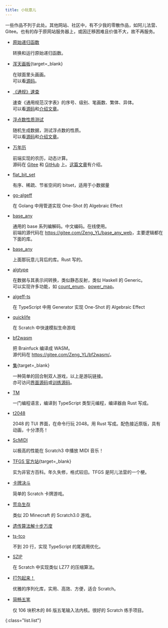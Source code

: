 ```yaml
---
title: 小玩意儿
---
```


一些作品不列于此处。其他网站、社区中，有不少我的零散作品，如阿儿法营、Gitee。也有的存于原网站服务器上，或因迁移困难且价值不大，故不再服务。

- [原始递归函数](./primrec)

  转换和运行原始递归函数。

- [浑天画板](/huntian/){target=_blank}

  在球面里头画画。  
  可以看[源码](https://github.com/zeng-y-l/huntian)。

- [《通规》速查](./tgdict)

  速查《通用规范汉字表》的序号、级别、笔画数、繁体、异体。  
  可以看[源码](https://gitee.com/Zeng_YL/tgdict)和[介绍文章](../blog/tgdict)。

- [浮点数性质测试](./numtest)

  随机生成数据，测试浮点数的性质。  
  可以看[源码](https://gitee.com/Zeng_YL/numtest)和[介绍文章](../blog/numtest)。

- [万年历](./wannianli)

  前端实现的农历，动态计算。  
  源码在 [Gitee](https://gitee.com/Zeng_YL/wannianli) 和 [GitHub](https://github.com/zeng-y-l/wannianli) 上。[这篇文章](../blog/wannianli)有介绍。

- [flat_bit_set](https://lib.rs/crates/flat_bit_set)

  有序、稀疏、节省空间的 bitset，适用于小数据量

- [go-algeff](https://gitee.com/Zeng_YL/go-algeff)

  在 Golang 中用管道实现 One-Shot 的 Algebraic Effect

- [base_any](./baseany)

  通用的 base 系列编解码。中文编码。在线使用。  
  前端的源代码在 <https://gitee.com/Zeng_YL/base_any_web>，主要逻辑都在下面的库。

- [base_any](https://lib.rs/crates/base_any)

  上面那玩意儿背后的库。Rust 写的。

- [algtype](https://lib.rs/crates/algtype)

  在数据与其表示间转换，类似静态反射，类似 Haskell 的 Generic。  
  可以实现许多功能，如 [count_enum](https://lib.rs/crates/count_enum)、[power_map](https://lib.rs/crates/power_map)。

- [algeff-ts](https://gitee.com/Zeng_YL/algeff-ts)

  在 TypeScript 中用 Generator 实现 One-Shot 的 Algebraic Effect

- [quicklife](https://gitblock.cn/Projects/1313150/)

  在 Scratch 中快速模拟生命游戏

- [bf2wasm](./bf2wasm)

  把 Brainfuck 编译成 WASM。  
  源代码在 <https://gitee.com/Zeng_YL/bf2wasm/>。

- [集](/ji/){target=_blank}

  一种简单的回合制双人游戏，以上是游玩链接。  
  亦可访问[界面源码](https://gitee.com/Zeng_YL/ji-gui)或[训练源码](https://gitee.com/Zeng_YL/ji-train)。

- [TM](https://gitee.com/Zeng_YL/tm)

  一门编程语言，编译到 TypeScript 类型元编程，编译器由 Rust 写成。

- [t2048](https://gitee.com/Zeng_YL/t2048)

  2048 的 TUI 界面，在命令行玩 2048。用 Rust 写成。配色接近原版，具有动画，十分漂亮！

- [ScMIDI](./scmidi)

  以极高的性能在 Scratch3 中播放 MIDI 音乐！

- [TFGS 官方站](/TFGS/){target=_blank}

  实为非官方百科。年久失修，格式较旧。TFGS 是阿儿法营的一个梗。

- [卡牌决斗](https://gitblock.cn/Projects/828346)

  简单的 Scratch 卡牌游戏。

- [荒岛生存](./schdsc/)

  类似 2D Minecraft 的 Scratch3.0 游戏。

- [遗传算法解十步万度](https://gitee.com/Zeng_YL/ten-steps-10000-degrees)

- [ts-tco](https://gitee.com/Zeng_YL/ts-tco)

  不到 20 行，实现 TypeScript 的尾调用优化。

- [SZIP](https://gitblock.cn/Projects/1020069)

  在 Scratch 中实现类似 LZ77 的压缩算法。

- [打包起来！](https://gitblock.cn/Projects/1141403)

  优雅的序列化库，实用、高效、方便，适合 Scratch。

- [简畅五笔](https://gitblock.cn/Projects/1175191)

  仅 106 块积木的 86 版五笔输入法内核。很好的 Scratch 练手项目。

{:class="list.list"}

<script lang="ts" setup>
  import list from '../../lib/list.module.styl'
</script>